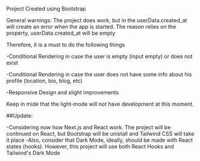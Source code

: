 Project Created using Bootstrap

General warnings:
The project does work, but in the userData.created_at will create an error when the app is started. The reason relies on the property, userData.created_at will be empty

Therefore, it is a must to do the following things

-Conditional Rendering in case the user is empty (input empty) or does not exist

-Conditional Rendering in case the user does not have some info about his profile (location, bio, blog, etc)

-Responsive Design and slight improvements

Keep in mide that the light-mode will not have development at this moment.

##Update: 

-Considering now how Next.js and React work. The project will be continued on React, but Bootstrap will be unistall and Tailwind CSS 
will take it place
-Also, consider that Dark Mode, ideally, should be made with React states (hooks). However, this project will
use both React Hooks and Tailwind's Dark Mode
